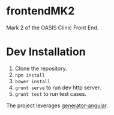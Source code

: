frontendMK2
===========

Mark 2 of the OASIS Clinic Front End.


Dev Installation
================
1. Clone the repository.
2. `npm install`
3. `bower install`
3. `grunt serve` to run dev http server.
4. `grunt test` to run test cases.

The project leverages [generator-angular](https://github.com/yeoman/generator-angular).
